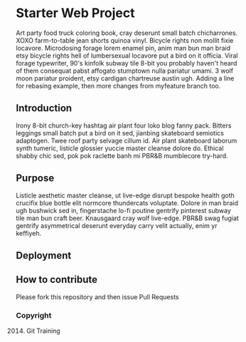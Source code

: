 # Starter Web Project

Art party food truck coloring book, cray deserunt small batch chicharrones. XOXO farm-to-table jean shorts quinoa vinyl. Bicycle rights non mollit fixie locavore. Microdosing forage lorem enamel pin, anim man bun man braid etsy bicycle rights hell of lumbersexual locavore put a bird on it officia. Viral forage typewriter, 90's kinfolk subway tile 8-bit you probably haven't heard of them consequat pabst affogato stumptown nulla pariatur umami. 3 wolf moon pariatur proident, etsy cardigan chartreuse austin ugh.
Adding a line for rebasing example, then
more changes from myfeature branch too.

## Introduction

Irony 8-bit church-key hashtag air plant four loko blog fanny pack. Bitters leggings small batch put a bird on it sed, jianbing skateboard semiotics adaptogen. Twee roof party selvage cillum id. Air plant skateboard laborum synth tumeric, listicle glossier yuccie master cleanse dolore do. Ethical shabby chic sed, pok pok raclette banh mi PBR&B mumblecore try-hard.

## Purpose

Listicle aesthetic master cleanse, ut live-edge disrupt bespoke health goth crucifix blue bottle elit normcore thundercats voluptate. Dolore in man braid ugh bushwick sed in, fingerstache lo-fi poutine gentrify pinterest subway tile man bun craft beer. Knausgaard cray wolf live-edge. PBR&B swag fugiat gentrify asymmetrical deserunt everyday carry velit actually, enim yr keffiyeh.

## Deployment

## How to contribute

Please fork this repository and then issue Pull Requests

### Copyright

2014. Git Training
